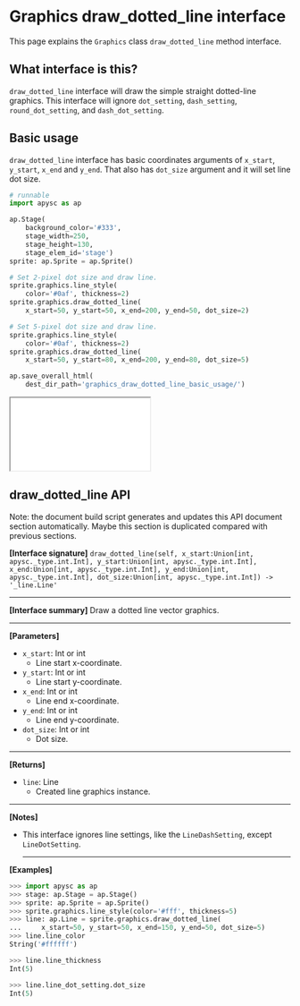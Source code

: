 # Graphics draw_dotted_line interface

This page explains the `Graphics` class `draw_dotted_line` method interface.

## What interface is this?

`draw_dotted_line` interface will draw the simple straight dotted-line graphics. This interface will ignore `dot_setting`, `dash_setting`, `round_dot_setting`, and `dash_dot_setting`.

## Basic usage

`draw_dotted_line` interface has basic coordinates arguments of `x_start`, `y_start`, `x_end` and `y_end`. That also has `dot_size` argument and it will set line dot size.

```py
# runnable
import apysc as ap

ap.Stage(
    background_color='#333',
    stage_width=250,
    stage_height=130,
    stage_elem_id='stage')
sprite: ap.Sprite = ap.Sprite()

# Set 2-pixel dot size and draw line.
sprite.graphics.line_style(
    color='#0af', thickness=2)
sprite.graphics.draw_dotted_line(
    x_start=50, y_start=50, x_end=200, y_end=50, dot_size=2)

# Set 5-pixel dot size and draw line.
sprite.graphics.line_style(
    color='#0af', thickness=2)
sprite.graphics.draw_dotted_line(
    x_start=50, y_start=80, x_end=200, y_end=80, dot_size=5)

ap.save_overall_html(
    dest_dir_path='graphics_draw_dotted_line_basic_usage/')
```

<iframe src="static/graphics_draw_dotted_line_basic_usage/index.html" width="250" height="130"></iframe>


## draw_dotted_line API

<!-- Docstring: apysc._display.graphics.Graphics.draw_dotted_line -->

<span class="inconspicuous-txt">Note: the document build script generates and updates this API document section automatically. Maybe this section is duplicated compared with previous sections.</span>

**[Interface signature]** `draw_dotted_line(self, x_start:Union[int, apysc._type.int.Int], y_start:Union[int, apysc._type.int.Int], x_end:Union[int, apysc._type.int.Int], y_end:Union[int, apysc._type.int.Int], dot_size:Union[int, apysc._type.int.Int]) -> '_line.Line'`<hr>

**[Interface summary]** Draw a dotted line vector graphics.<hr>

**[Parameters]**

- `x_start`: Int or int
  - Line start x-coordinate.
- `y_start`: Int or int
  - Line start y-coordinate.
- `x_end`: Int or int
  - Line end x-coordinate.
- `y_end`: Int or int
  - Line end y-coordinate.
- `dot_size`: Int or int
  - Dot size.

<hr>

**[Returns]**

- `line`: Line
  - Created line graphics instance.

<hr>

**[Notes]**

- This interface ignores line settings, like the `LineDashSetting`, except `LineDotSetting`.<hr>

**[Examples]**

```py
>>> import apysc as ap
>>> stage: ap.Stage = ap.Stage()
>>> sprite: ap.Sprite = ap.Sprite()
>>> sprite.graphics.line_style(color='#fff', thickness=5)
>>> line: ap.Line = sprite.graphics.draw_dotted_line(
...     x_start=50, y_start=50, x_end=150, y_end=50, dot_size=5)
>>> line.line_color
String('#ffffff')

>>> line.line_thickness
Int(5)

>>> line.line_dot_setting.dot_size
Int(5)
```